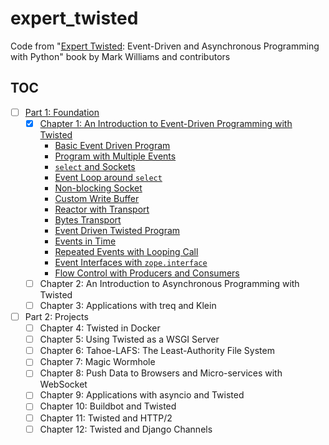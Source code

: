 # expert_twisted

Code from "[Expert Twisted][1]: Event-Driven and Asynchronous Programming with
Python" book by Mark Williams and contributors

## TOC

- [ ] [Part 1: Foundation](src/part_01/)
    - [x] [Chapter 1: An Introduction to Event-Driven Programming with Twisted](src/part_01/chapter_01/)
        - [Basic Event Driven Program](src/part_01/chapter_01/basic_event_drive_program.py)
        - [Program with Multiple Events](src/part_01/chapter_01/program_with_multiple_events.py)
        - [`select` and Sockets](src/part_01/chapter_01/select_and_sockets.py)
        - [Event Loop around `select`](src/part_01/chapter_01/event_loop_around_select.py)
        - [Non-blocking Socket](src/part_01/chapter_01/non_blocking_socket.py)
        - [Custom Write Buffer](src/part_01/chapter_01/custom_write_buffer.py)
        - [Reactor with Transport](src/part_01/chapter_01/reactor_with_transport.py)
        - [Bytes Transport](src/part_01/chapter_01/bytes_transport.py)
        - [Event Driven Twisted Program](src/part_01/chapter_01/event_driven_twisted_program.py)
        - [Events in Time](src/part_01/chapter_01/events_in_time.py)
        - [Repeated Events with Looping Call](src/part_01/chapter_01/repeated_events_with_looping_call.py)
        - [Event Interfaces with `zope.interface`](src/part_01/chapter_01/event_interfaces_with_zope_interface.py)
        - [Flow Control with Producers and Consumers](src/part_01/chapter_01/flow_control_with_producers_and_consumers.py)
    - [ ] Chapter 2: An Introduction to Asynchronous Programming with Twisted
    - [ ] Chapter 3: Applications with treq and Klein
- [ ] Part 2: Projects
    - [ ] Chapter 4: Twisted in Docker
    - [ ] Chapter 5: Using Twisted as a WSGI Server
    - [ ] Chapter 6: Tahoe-LAFS: The Least-Authority File System
    - [ ] Chapter 7: Magic Wormhole
    - [ ] Chapter 8: Push Data to Browsers and Micro-services with WebSocket
    - [ ] Chapter 9: Applications with asyncio and Twisted
    - [ ] Chapter 10: Buildbot and Twisted
    - [ ] Chapter 11: Twisted and HTTP/2
    - [ ] Chapter 12: Twisted and Django Channels

[1]: https://www.goodreads.com/book/show/40167833-expert-twisted